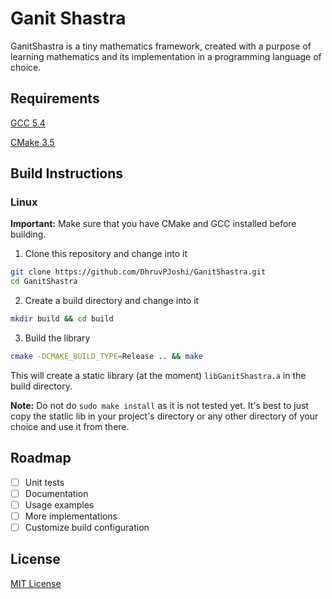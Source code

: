 # Ganit Shastra

GanitShastra is a tiny mathematics framework, created with a purpose of learning mathematics and its implementation in a programming language of choice.

## Requirements
[GCC 5.4](https://gcc.gnu.org)

[CMake 3.5](https://cmake.org)

## Build Instructions
### Linux
**Important:** Make sure that you have CMake and GCC installed before building.
1) Clone this repository and change into it
```bash
git clone https://github.com/DhruvPJoshi/GanitShastra.git
cd GanitShastra
```
2) Create a build directory and change into it
```bash
mkdir build && cd build
```
3) Build the library
```bash
cmake -DCMAKE_BUILD_TYPE=Release .. && make
```
This will create a static library (at the moment) ```libGanitShastra.a``` in the build directory.

**Note:** Do not do ```sudo make install``` as it is not tested yet. It's best to just copy the statlic lib in your project's directory or any other directory of your choice and use it from there.

## Roadmap
- [ ] Unit tests
- [ ] Documentation
- [ ] Usage examples
- [ ] More implementations
- [ ] Customize build configuration

## License
[MIT License](/LICENSE)